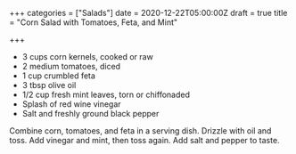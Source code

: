+++
categories = ["Salads"]
date = 2020-12-22T05:00:00Z
draft = true
title = "Corn Salad with Tomatoes, Feta, and Mint"

+++
* 3 cups corn kernels, cooked or raw 
* 2 medium tomatoes, diced 
* 1 cup crumbled feta 
* 3 tbsp olive oil 
* 1/2 cup fresh mint leaves, torn or chiffonaded
* Splash of red wine vinegar 
* Salt and freshly ground black pepper

Combine corn, tomatoes, and feta in a serving dish. Drizzle with oil and toss. Add vinegar and mint, then toss again. Add salt and pepper to taste.